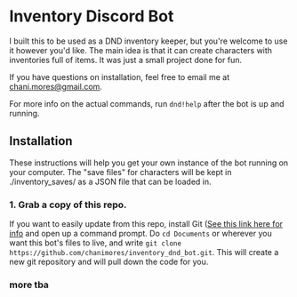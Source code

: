 # Inventory Discord Bot

I built this to be used as a DND inventory keeper, but you're welcome to use it however you'd like.
The main idea is that it can create characters with inventories full of items. It was just a small 
project done for fun.

If you have questions on installation, feel free to email me at chani.mores@gmail.com.

For more info on the actual commands, run `dnd!help` after the bot is up and running.

## Installation 

These instructions will help you get your own instance of the bot running on your computer. The "save files" for characters will be kept in ./inventory_saves/ as a JSON file that can be loaded in.

 ### 1. Grab a copy of this repo. 

If you want to easily update from this repo, install Git ([See this link here for info](https://git-scm.com/book/en/v2/Getting-Started-Installing-Git) and open up a command prompt. Do `cd Documents` or wherever you want this bot's files to live, and write `git clone https://github.com/chanimores/inventory_dnd_bot.git`. This will create a new git repository and will pull down the code for you. 

### more tba
